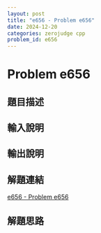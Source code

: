 ```yaml
---
layout: post
title: "e656 - Problem e656"
date: 2024-12-20
categories: zerojudge cpp
problem_id: e656
---
```


# Problem e656

## 題目描述



## 輸入說明



## 輸出說明



## 解題連結

[e656 - Problem e656](https://zerojudge.tw/ShowProblem?problemid=e656)

## 解題思路

